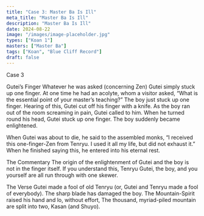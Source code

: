 ```yaml
---
title: "Case 3: Master Ba Is Ill"
meta_title: "Master Ba Is Ill"
description: "Master Ba Is Ill"
date: 2024-08-22
image: "/images/image-placeholder.jpg"
types: ["Koan 1"]
masters: ["Master Ba"]
tags: ["Koan", "Blue Cliff Record"]
draft: false
---
```



Case 3

Gutei’s Finger
Whatever he was asked (concerning Zen) Gutei simply stuck up one finger. At one time he had an acolyte, whom a visitor asked, “What is the essential point of your master’s teaching?” The boy just stuck up one finger. Hearing of this, Gutei cut off his finger with a knife. As the boy ran out of the room screaming in pain, Gutei called to him. When he turned round his head, Gutei stuck up one finger. The boy suddenly became enlightened.

When Gutei was about to die, he said to the assembled monks, “I received this one-finger-Zen from Tenryu. I used it all my life, but did not exhaust it.” When he finished saying this, he entered into his eternal rest.

The Commentary
The origin of the enlightenment of Gutei and the boy is not in the finger itself. If you understand this, Tenryu Gutei, the boy, and you yourself are all run through with one skewer.

The Verse
Gutei made a fool of old Tenryu (or, Gutei and Tenryu made a fool of everybody). The sharp blade has damaged the boy.
The Mountain-Spirit raised his hand and lo, without effort,
The thousand, myriad-piled mountain are split into two, Kasan (and Shuyo).



